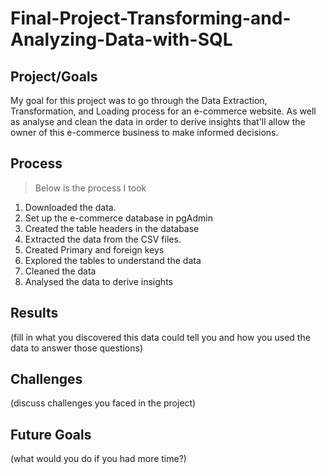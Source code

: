 # Final-Project-Transforming-and-Analyzing-Data-with-SQL

## Project/Goals
My goal for this project was to go through the Data Extraction, Transformation, and Loading process for an e-commerce website. 
As well as analyse and clean the data in order to derive insights that'll allow the owner of this e-commerce business to make informed decisions. 

## Process
> Below is the process I took 
1. Downloaded the data. 
2. Set up the e-commerce database in pgAdmin
3. Created the table headers in the database
4. Extracted the data from the CSV files. 
5. Created Primary and foreign keys 
6. Explored the tables to understand the data
7. Cleaned the data 
8. Analysed the data to derive insights


## Results
(fill in what you discovered this data could tell you and how you used the data to answer those questions)

## Challenges 
(discuss challenges you faced in the project)

## Future Goals
(what would you do if you had more time?)
